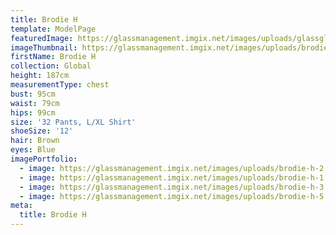 ```yaml
---
title: Brodie H
template: ModelPage
featuredImage: https://glassmanagement.imgix.net/images/uploads/glassglobal.jpg
imageThumbnail: https://glassmanagement.imgix.net/images/uploads/brodie-h-1.jpg
firstName: Brodie H
collection: Global
height: 187cm
measurementType: chest
bust: 95cm
waist: 79cm
hips: 99cm
size: '32 Pants, L/XL Shirt'
shoeSize: '12'
hair: Brown
eyes: Blue
imagePortfolio:
  - image: https://glassmanagement.imgix.net/images/uploads/brodie-h-2.jpg
  - image: https://glassmanagement.imgix.net/images/uploads/brodie-h-1.jpg
  - image: https://glassmanagement.imgix.net/images/uploads/brodie-h-3.jpg
  - image: https://glassmanagement.imgix.net/images/uploads/brodie-h-5.jpg
meta:
  title: Brodie H
---
```


